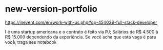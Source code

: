 # new-version-portfolio

https://inevent.com/en/work-with-us.php#op-454039-full-stack-developer

I é uma startup americana e o contrato é feito via PJ;
Salários de R$ 4.500 à R$ 15.000 dependendo da experiência.
Se você acha que esta vaga é para você, traga seu notebook 
